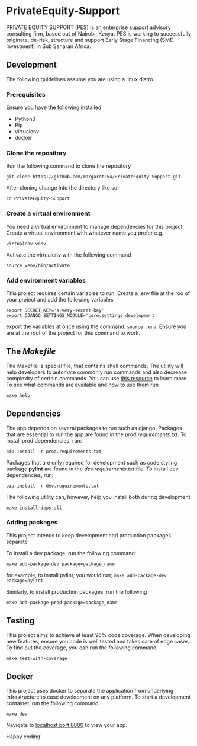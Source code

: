 # PrivateEquity-Support
PRIVATE EQUITY SUPPORT (PES) is an enterprise  support advisory consulting firm, based out of Nairobi, Kenya. PES is working to successfully originate, de-risk, structure and support Early Stage Financing (SME Investment) in Sub Saharan Africa.


## Development
The following guidelines assume you are using a linux distro.
### Prerequisites
Ensure you have the following installed
 - Python3
 - Pip
 - virtualenv
 - docker


### Clone the repository
Run the following command to clone the repository
```
git clone https://github.com/margaret254/PrivateEquity-Support.git
```
After cloning change into the directory like so:
```
cd PrivateEquity-Support
```
### Create a virtual environment
You need a virtual environment to manage dependencies for this project. Create a virtual environment with whatever name you prefer e.g.
```
virtualenv venv
```
Activate the virtualenv with the following command
```
source venv/bin/activate
```
### Add environment variables
This project requires certain variables to run. Create a .env file at the roo of your project and add the following variables
```
export SECRET_KEY='a-very-secret-key'
export DJANGO_SETTINGS_MODULE='core.settings.development'
```
export the variables at once using the command. ```source .env```. Ensure you are at the root of the project for this command to work.

## The *Makefile*
The Makefile is special file, that contains shell commands. The utility will help developers to automate commonly run commands and also decrease complexity of certain commands. You can use [this resource](https://makefiletutorial.com/) to learn more. To see what commands are available and how to use them run
```
make help
```

## Dependencies
The app depends on several packages to run such as django. Packages that are essential to run the app are found in the *prod.requirements.txt*.
To install prod dependencies, run:
```
pip install -r prod.requirements.txt
```
Packages that are only required for development such as code styling package **pylint** are found in the *dev.requirements.txt* file.
To install dev dependencies, run:
```
pip install -r dev.requirements.txt
```
The following utility can, however, help you install both during development
```
make install-deps-all
```
### Adding packages
This project intends to keep development and production packages separate

To install a dev package, run the following command:
```
make add-package-dev package=package_name
```
for example, to install pylint, you would run;  ```make add-package-dev package=pylint```

Similarly, to install production packages, run the following
```
make add-package-prod package=package_name
```

## Testing
This project aims to achieve at least 96% code coverage. When developing new features, ensure you code is well tested and takes care of edge cases.
To find out the coverage, you can run the following command:
```
make test-with-coverage
```

## Docker
This project uses docker to separate the application from underlying infrastructure to ease development on any platform. To start a development container, run the following command
```
make dev
```

Navigate to [localhost port 8000](0.0.0.0:8000) to view your app.

Happy coding!
